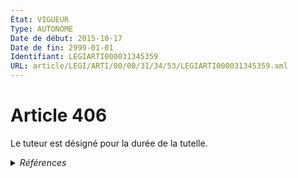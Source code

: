 ```yaml
---
État: VIGUEUR
Type: AUTONOME
Date de début: 2015-10-17
Date de fin: 2999-01-01
Identifiant: LEGIARTI000031345359
URL: article/LEGI/ARTI/00/00/31/34/53/LEGIARTI000031345359.xml
---
```


<h1>Article 406</h1>

Le tuteur est désigné pour la durée de la tutelle.


<details>
  <summary><em>Références</em></summary>

  <h2>Articles faisant référence à l'article</h2>
  
  <ul>
    <li>
      <a href="https://legal.tricoteuses.fr//redirection/LEGIARTI000031322336?vers=git&vers=legifrance">Ordonnance n° 2015-1288 du 15 octobre 2015 portant simplification et modernisation du droit de la famille - article 4 ENTIEREMENT_MODIF</a> DEPLACE source
    </li>
  </ul>
  
  <h2>Références faites par l'article</h2>
  
  <ul>
    <li>
      2015-10-15 DEPLACE cible <a href="https://legal.tricoteuses.fr//redirection/LEGIARTI000031322336?vers=git&vers=legifrance">Ordonnance n° 2015-1288 du 15 octobre 2015 portant simplification et modernisation du droit de la famille - article 4 ENTIEREMENT_MODIF</a>
    </li>
    <li>
      1910-03-26 CITATION cible <a href="https://legal.tricoteuses.fr//redirection/LEGIARTI000039347982?vers=git&vers=legifrance">Décret du 26 mars 1910 pris pour l'exécution de la loi du 12 juillet 1909 sur la constitution d'un bien de famille insaisissable - article 11 AUTONOME VIGUEUR, en vigueur depuis le 2020-01-01</a>
    </li>
    <li>
      CODIFICATION source Loi 1803-03-14
    </li>
  </ul>
</details>
